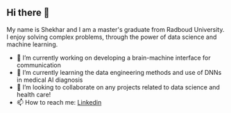 ## Hi there 👋
My name is Shekhar and I am a master's graduate from Radboud University. I enjoy solving complex problems, through the power of data science and machine learning.

- 🔭 I’m currently working on developing a brain-machine interface for communication
- 🌱 I’m currently learning the data engineering methods and use of DNNs in medical AI diagnosis
- 👯 I’m looking to collaborate on any projects related to data science and health care!
- 📫 How to reach me: [Linkedin](https://www.linkedin.com/in/shekharnarayanan?lipi=urn%3Ali%3Apage%3Ad_flagship3_messaging_conversation_detail%3B95jvCMN3T%2BGBzXNO6egxxQ%3D%3D)


